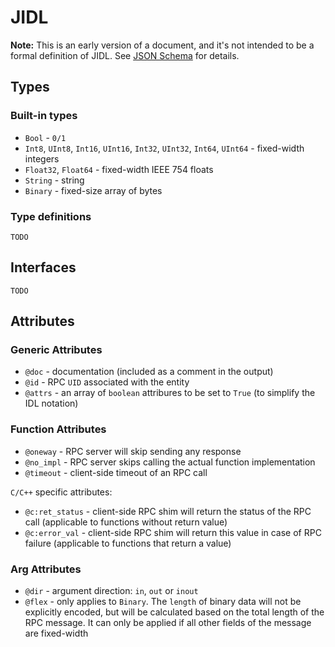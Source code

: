 # JIDL

**Note:** This is an early version of a document, and it's not intended to be a formal definition of JIDL. See [JSON Schema](../jidl.schema.json) for details.

## Types

### Built-in types

- `Bool` - `0/1`
- `Int8`, `UInt8`, `Int16`, `UInt16`, `Int32`, `UInt32`, `Int64`, `UInt64` - fixed-width integers
- `Float32`, `Float64` - fixed-width IEEE 754 floats
- `String` - string
- `Binary` - fixed-size array of bytes

### Type definitions

`TODO`

## Interfaces

`TODO`

## Attributes

### Generic Attributes

- `@doc` - documentation (included as a comment in the output)
- `@id` - RPC `UID` associated with the entity
- `@attrs` - an array of `boolean` attribures to be set to `True` (to simplify the IDL notation)

### Function Attributes

- `@oneway` - RPC server will skip sending any response
- `@no_impl` - RPC server skips calling the actual function implementation
- `@timeout` - client-side timeout of an RPC call

`C/C++` specific attributes:

- `@c:ret_status` - client-side RPC shim will return the status of the RPC call (applicable to functions without return value)
- `@c:error_val` - client-side RPC shim will return this value in case of RPC failure (applicable to functions that return a value)

### Arg Attributes

- `@dir` - argument direction: `in`, `out` or `inout`
- `@flex` - only applies to `Binary`. The `length` of binary data will not be explicitly encoded, but will be calculated based on the total length of the RPC message. It can only be applied if all other fields of the message are fixed-width
